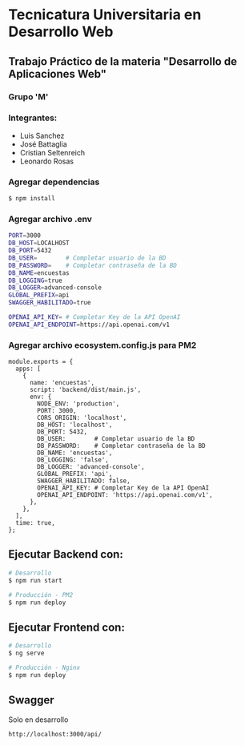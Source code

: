<img src="https://secretariaextension.uner.edu.ar/wp-content/uploads/2021/04/logo-original-maschico.png" alt="">

# Tecnicatura Universitaria en Desarrollo Web

## Trabajo Práctico de la materia "Desarrollo de Aplicaciones Web"

### Grupo 'M'

### Integrantes:

- Luis Sanchez
- José Battaglia
- Cristian Seltenreich
- Leonardo Rosas

### Agregar dependencias

```bash
$ npm install
```

### Agregar archivo .env

```bash
PORT=3000
DB_HOST=LOCALHOST
DB_PORT=5432
DB_USER=        # Completar usuario de la BD
DB_PASSWORD=    # Completar contraseña de la BD
DB_NAME=encuestas
DB_LOGGING=true
DB_LOGGER=advanced-console
GLOBAL_PREFIX=api
SWAGGER_HABILITADO=true

OPENAI_API_KEY= # Completar Key de la API OpenAI
OPENAI_API_ENDPOINT=https://api.openai.com/v1
```

### Agregar archivo ecosystem.config.js para PM2

```
module.exports = {
  apps: [
    {
      name: 'encuestas',
      script: 'backend/dist/main.js',
      env: {
        NODE_ENV: 'production',
        PORT: 3000,
        CORS_ORIGIN: 'localhost',
        DB_HOST: 'localhost',
        DB_PORT: 5432,
        DB_USER:        # Completar usuario de la BD
        DB_PASSWORD:    # Completar contraseña de la BD
        DB_NAME: 'encuestas',
        DB_LOGGING: 'false',
        DB_LOGGER: 'advanced-console',
        GLOBAL_PREFIX: 'api',
        SWAGGER_HABILITADO: false,
        OPENAI_API_KEY: # Completar Key de la API OpenAI
        OPENAI_API_ENDPOINT: 'https://api.openai.com/v1',
      },
    },
  ],
  time: true,
};
```

## Ejecutar Backend con:

```bash
# Desarrollo
$ npm run start

# Producción - PM2
$ npm run deploy
```

## Ejecutar Frontend con:

```bash
# Desarrollo
$ ng serve

# Producción - Nginx
$ npm run deploy
```

## Swagger

Solo en desarrollo

```bash
http://localhost:3000/api/
```
